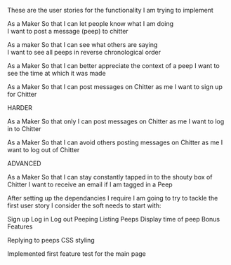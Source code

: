  
These are the user stories for the functionality I am trying to implement

As a Maker
So that I can let people know what I am doing  
I want to post a message (peep) to chitter

As a maker
So that I can see what others are saying  
I want to see all peeps in reverse chronological order

As a Maker
So that I can better appreciate the context of a peep
I want to see the time at which it was made

As a Maker
So that I can post messages on Chitter as me
I want to sign up for Chitter

HARDER

As a Maker
So that only I can post messages on Chitter as me
I want to log in to Chitter

As a Maker
So that I can avoid others posting messages on Chitter as me
I want to log out of Chitter

ADVANCED

As a Maker
So that I can stay constantly tapped in to the shouty box of Chitter
I want to receive an email if I am tagged in a Peep


After setting up the dependancies I require I am going to try to tackle the first user story I consider the soft needs to start with:

<!-- 
As a user
So I i can have access to awesome social media platform
I would like to be able to sign up. 
-->

 Sign up
 Log in
 Log out
 Peeping
 Listing Peeps
 Display time of peep
Bonus Features

 Replying to peeps
 CSS styling

Implemented first feature test for the main page


